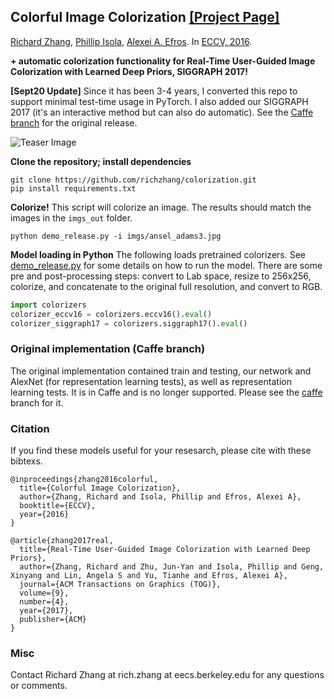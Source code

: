 <!--<h3><b>Colorful Image Colorization</b></h3>-->
## <b>Colorful Image Colorization</b> [[Project Page]](http://richzhang.github.io/colorization/) <br>
[Richard Zhang](https://richzhang.github.io/), [Phillip Isola](http://web.mit.edu/phillipi/), [Alexei A. Efros](http://www.eecs.berkeley.edu/~efros/). In [ECCV, 2016](http://arxiv.org/pdf/1603.08511.pdf).

**+ automatic colorization functionality for Real-Time User-Guided Image Colorization with Learned Deep Priors, SIGGRAPH 2017!**

**[Sept20 Update]** Since it has been 3-4 years, I converted this repo to support minimal test-time usage in PyTorch. I also added our SIGGRAPH 2017 (it's an interactive method but can also do automatic). See the [Caffe branch](https://github.com/richzhang/colorization/tree/caffe) for the original release.

![Teaser Image](http://richzhang.github.io/colorization/resources/images/teaser4.jpg)

**Clone the repository; install dependencies**

```
git clone https://github.com/richzhang/colorization.git
pip install requirements.txt
```

**Colorize!** This script will colorize an image. The results should match the images in the `imgs_out` folder.

```
python demo_release.py -i imgs/ansel_adams3.jpg
```

**Model loading in Python** The following loads pretrained colorizers. See [demo_release.py](demo_release.py) for some details on how to run the model. There are some pre and post-processing steps: convert to Lab space, resize to 256x256, colorize, and concatenate to the original full resolution, and convert to RGB.

```python
import colorizers
colorizer_eccv16 = colorizers.eccv16().eval()
colorizer_siggraph17 = colorizers.siggraph17().eval()
```

### Original implementation (Caffe branch)

The original implementation contained train and testing, our network and AlexNet (for representation learning tests), as well as representation learning tests. It is in Caffe and is no longer supported. Please see the [caffe](https://github.com/richzhang/colorization/tree/caffe) branch for it.

### Citation ###

If you find these models useful for your resesarch, please cite with these bibtexs.

```
@inproceedings{zhang2016colorful,
  title={Colorful Image Colorization},
  author={Zhang, Richard and Isola, Phillip and Efros, Alexei A},
  booktitle={ECCV},
  year={2016}
}

@article{zhang2017real,
  title={Real-Time User-Guided Image Colorization with Learned Deep Priors},
  author={Zhang, Richard and Zhu, Jun-Yan and Isola, Phillip and Geng, Xinyang and Lin, Angela S and Yu, Tianhe and Efros, Alexei A},
  journal={ACM Transactions on Graphics (TOG)},
  volume={9},
  number={4},
  year={2017},
  publisher={ACM}
}
```

### Misc ###
Contact Richard Zhang at rich.zhang at eecs.berkeley.edu for any questions or comments.

